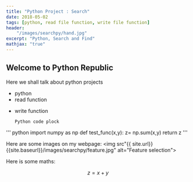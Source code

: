 ```yaml
---
title: "Python Project : Search"
date: 2018-05-02
tags: [python, read file function, write file function]
header:
	"/images/searchpy/hand.jpg"
excerpt: "Python, Search and Find"
mathjax: "true"
---
```


## Welcome to Python Republic

 Here we shall talk about python projects

* python 
* read function
- write function


      Python code plock
''' python
	 import numpy as np
	 def test_func(x,y):
		z= np.sum(x,y)
		return z
'''

Here are some images on my webpage:
<img src"{{ site.url}}{{site.baseurl}}/images/searchpy/feature.jpg" alt="Feature selection">

Here is some maths:

  $$z=x+y$$
  
  